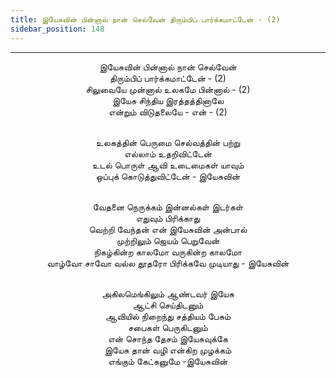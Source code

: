 ```yaml
---
title: இயேசுவின் பின்னால் நான் செல்வேன் திரும்பிப் பார்க்கமாட்டேன் - (2)
sidebar_position: 148
---
```


---
<center>
இயேசுவின் பின்னால் நான் செல்வேன்<br/>
திரும்பிப் பார்க்கமாட்டேன் - (2)<br/>
சிலுவையே முன்னால் உலகமே பின்னால் - (2)<br/>
இயேசு சிந்திய இரத்தத்தினாலே<br/>
என்றும் விடுதலையே - என் - (2)<br/><br/>

உலகத்தின் பெருமை செல்வத்தின் பற்று<br/>
எல்லாம் உதறிவிட்டேன்<br/>
உடல் பொருள் ஆவி உடைமைகள் யாவும்<br/>
ஒப்புக் கொடுத்துவிட்டேன்        - இயேசுவின்<br/><br/>

வேதனை நெருக்கம் இன்னல்கள் இடர்கள்<br/>
எதுவும் பிரிக்காது<br/>
வெற்றி வேந்தன் என் இயேசுவின் அன்பால்<br/>
முற்றிலும் ஜெயம் பெறுவேன்<br/>
நிகழ்கின்ற காலமோ வருகின்ற காலமோ<br/>
வாழ்வோ சாவோ வல்ல தூதரோ பிரிக்கவே முடியாது - இயேசுவின்<br/><br/>

அகிலமெங்கிலும் ஆண்டவர் இயேசு<br/>
ஆட்சி செய்திடனும்<br/>
ஆவியில் நிறைந்து சத்தியம் பேசும்<br/>
சபைகள் பெருகிடனும்<br/>
என் சொந்த தேசம் இயேசுவுக்கே<br/>
இயேசு தான் வழி என்கிற முழக்கம்<br/>
எங்கும் கேட்கனுமே                     -இயேசுவின்
</center>